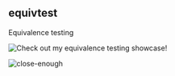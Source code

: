 ## equivtest
Equivalence testing

![Check out my equivalence testing showcase!](https://equivtest.netlify.app)

![close-enough](https://media.giphy.com/media/xT5LMwpCfKO1oDIuOs/giphy.gif)

